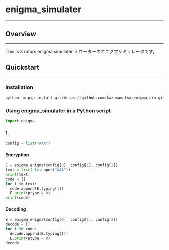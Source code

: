 # enigma_simulater
---
## Overview
---
This is 3 rotors enigma simulater
３ローターのエニグマシミュレータです。  

## Quickstart
---
### Installation
```python
python -m pip install git+https://github.com/kazumamatsu/enigma_sim.git
```

### Using enigma_simulater in a Python script
```python
import enigma
```

#### 1.

```python
config = list("AAA")
```
#### Encryption
```python
E = enigma.enigma(config[0], config[1], config[2])
text = list(str.upper("AAA"))
print(text)
code = []
for t in text:
  code.append(E.typing(t))
  E.print(ptype = 0)
print(code)
```

#### Decoding
```python
E = enigma.enigma(config[0], config[1], config[2])
decode = []
for t in code:
  decode.append(E.typing(t))
  E.print(ptype = 0)
decode
```
